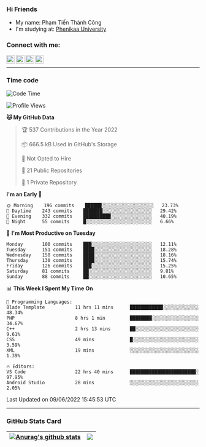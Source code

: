 ### Hi Friends

- My name: Phạm Tiến Thành Công
- I'm studying at: [Phenikaa University]


### Connect with me:
[<img align="left" alt="PhamTienThanhCong | Facebook" width="22px" src="https://upload.wikimedia.org/wikipedia/commons/thumb/1/16/Facebook-icon-1.png/640px-Facebook-icon-1.png" />][facebook]
[<img align="left" alt="PhamTienThanhCong | Zalo" width="22px" src="https://www.anphatpc.com.vn/template/anphat_2020v2/images/icon-zalo.jpg" />][zalo]
[<img align="left" alt="PhamTienThanhCong | LinkedIn" width="22px" src="https://cdn3.iconfinder.com/data/icons/inficons/512/linkedin.png" />][linkedin]
[<img align="left" alt="PhamTienThanhCong | tiktok" width="22px" src="https://cdn.worldvectorlogo.com/logos/tiktok-logo.svg" />][tiktok]

<br />

---

### Time code

<!--START_SECTION:waka-->
![Code Time](http://img.shields.io/badge/Code%20Time-412%20hrs%208%20mins-blue)

![Profile Views](http://img.shields.io/badge/Profile%20Views-12-blue)

**🐱 My GitHub Data** 

> 🏆 537 Contributions in the Year 2022
 > 
> 📦 666.5 kB Used in GitHub's Storage 
 > 
> 🚫 Not Opted to Hire
 > 
> 📜 21 Public Repositories 
 > 
> 🔑 1 Private Repository 
 > 
**I'm an Early 🐤** 

```text
🌞 Morning    196 commits    ██████░░░░░░░░░░░░░░░░░░░   23.73% 
🌆 Daytime    243 commits    ███████░░░░░░░░░░░░░░░░░░   29.42% 
🌃 Evening    332 commits    ██████████░░░░░░░░░░░░░░░   40.19% 
🌙 Night      55 commits     █░░░░░░░░░░░░░░░░░░░░░░░░   6.66%

```
📅 **I'm Most Productive on Tuesday** 

```text
Monday       100 commits    ███░░░░░░░░░░░░░░░░░░░░░░   12.11% 
Tuesday      151 commits    ████░░░░░░░░░░░░░░░░░░░░░   18.28% 
Wednesday    150 commits    ████░░░░░░░░░░░░░░░░░░░░░   18.16% 
Thursday     130 commits    ████░░░░░░░░░░░░░░░░░░░░░   15.74% 
Friday       126 commits    ███░░░░░░░░░░░░░░░░░░░░░░   15.25% 
Saturday     81 commits     ██░░░░░░░░░░░░░░░░░░░░░░░   9.81% 
Sunday       88 commits     ██░░░░░░░░░░░░░░░░░░░░░░░   10.65%

```


📊 **This Week I Spent My Time On** 

```text
💬 Programming Languages: 
Blade Template           11 hrs 11 mins      ████████████░░░░░░░░░░░░░   48.34% 
PHP                      8 hrs 1 min         ████████░░░░░░░░░░░░░░░░░   34.67% 
C++                      2 hrs 13 mins       ██░░░░░░░░░░░░░░░░░░░░░░░   9.61% 
CSS                      49 mins             █░░░░░░░░░░░░░░░░░░░░░░░░   3.59% 
XML                      19 mins             ░░░░░░░░░░░░░░░░░░░░░░░░░   1.39%

🔥 Editors: 
VS Code                  22 hrs 40 mins      ████████████████████████░   97.95% 
Android Studio           28 mins             ░░░░░░░░░░░░░░░░░░░░░░░░░   2.05%

```


 Last Updated on 09/06/2022 15:45:53 UTC
<!--END_SECTION:waka-->

---

### GitHub Stats Card

| <a href="https://github.com/phamtienthanhcong"><img align="center" src="https://github-readme-stats.vercel.app/api?username=PhamTienThanhCong&show_icons=true&include_all_commits=true&theme=buefy&hide_border=true&theme=ocean_dark" alt="Anurag's github stats" /></a> | <a href="https://github.com/phamtienthanhcong"><img align="center" src="https://github-readme-stats.vercel.app/api/top-langs/?username=PhamTienThanhCong&layout=compact&theme=buefy&hide_border=true&theme=ocean_dark" /></a> |
| ------------- | ------------- |

[Phenikaa University]: https://phenikaa-uni.edu.vn/vi
[facebook]: https://www.facebook.com/phamtienthanhcong
[linkedin]: https://linkedin.com/in/phamtienthanhcong
[zalo]: https://zalo.me/0396396332
[tiktok]: https://www.tiktok.com/@phamtienthanhcong
[web]: https://github.com/PhamTienThanhCong/web_dev
[min project]: https://github.com/PhamTienThanhCong/Project-Of-Web
[c and cpp]: https://github.com/PhamTienThanhCong/Code_C_and_Cpro
[python]: https://github.com/PhamTienThanhCong/Python_beginer
